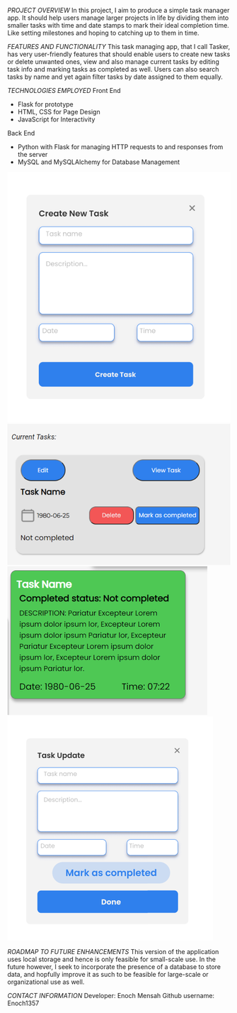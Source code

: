 _PROJECT OVERVIEW_
In this project, I aim to produce a simple task manager app. It should help users manage larger projects in life by dividing them into smaller tasks with time and date stamps to mark their ideal completion time. Like setting milestones and hoping to catching up to them in time.


_FEATURES AND FUNCTIONALITY_
This task managing app, that I call Tasker, has very user-friendly features that should enable users to create new tasks or delete unwanted ones, view and also manage current tasks by editing task info and marking tasks as completed as well. Users can also search tasks by name and yet again filter tasks by date assigned to them equally.


_TECHNOLOGIES EMPLOYED_
Front End
-	Flask for prototype
-	HTML, CSS for Page Design
-	JavaScript for Interactivity

Back End
-	Python with Flask for managing HTTP requests to and responses from the server
-	MySQL and MySQLAlchemy for Database Management

![Creating Task](<./Prototype/Creating task.png>)
![Initial Task Display](<./Prototype/Initial task display.png>)
![Pop-up Task Display](<./Prototype/Pop-up task display.png>)
![Editing Task](<./Prototype/Editing task.png>)


_ROADMAP TO FUTURE ENHANCEMENTS_
This version of the application uses local storage and hence is only feasible for small-scale use. In the future however, I seek to incorporate the presence of a database to store data, and hopfully improve it as such to be feasible for large-scale or organizational use as well.



_CONTACT INFORMATION_
Developer: Enoch Mensah
Github username: Enoch1357
<!-- LinkedIn profile: -->
